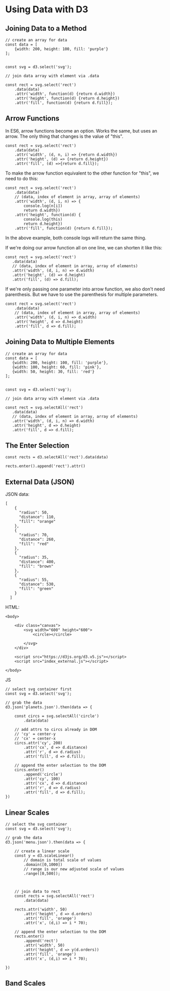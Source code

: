 # Using Data with D3

## Joining Data to a Method

```
// create an array for data
const data = [
    {width: 200, height: 100, fill: 'purple'}
];


const svg = d3.select('svg');

// join data array with element via .data

const rect = svg.select('rect')
    .data(data)
    .attr('width', function(d) {return d.width})
    .attr('height', function(d) {return d.height})
    .attr('fill', function(d) {return d.fill});
```

## Arrow Functions

In ES6, arrow functions become an option. Works the same, but uses an arrow. The only thing that changes is the value of "this". 

```
const rect = svg.select('rect')
    .data(data)
    .attr('width', (d, n, i) => {return d.width})
    .attr('height', (d) => {return d.height})
    .attr('fill', (d) =>{return d.fill});
```

To make the arrow function equivalent to the other function for "this", we need to do this:

```
const rect = svg.select('rect')
    .data(data)
    // (data, index of element in array, array of elements)
    .attr('width', (d, i, n) => {
        console.log(n[i])
        return d.width})
    .attr('height', function(d) {
        console.log(this)
        return d.height})
    .attr('fill', function(d) {return d.fill});
 ```
 
 In the above example, both console logs will return the same thing. 
 
 If we're doing our arrow function all on one line, we can shorten it like this:
 
 ```
 const rect = svg.select('rect')
    .data(data)
    // (data, index of element in array, array of elements)
    .attr('width', (d, i, n) => d.width)
    .attr('height', (d) => d.height)
    .attr('fill', (d) => d.fill);
 ```
 
If we're only passing one parameter into arrow function, we also don't need parenthesis. But we have to use the parenthesis for multiple parameters. 
 
```
const rect = svg.select('rect')
    .data(data)
    // (data, index of element in array, array of elements)
    .attr('width', (d, i, n) => d.width)
    .attr('height', d => d.height)
    .attr('fill', d => d.fill);
```
 
 ## Joining Data to Multiple Elements
 
 
 ```
 // create an array for data
const data = [
    {width: 200, height: 100, fill: 'purple'},
    {width: 100, height: 60, fill: 'pink'},
    {width: 50, height: 30, fill: 'red'}
];


const svg = d3.select('svg');

// join data array with element via .data

const rect = svg.selectAll('rect')
    .data(data)
    // (data, index of element in array, array of elements)
    .attr('width', (d, i, n) => d.width)
    .attr('height', d => d.height)
    .attr('fill', d => d.fill);
 ```

## The Enter Selection

```
const rects = d3.selectAll('rect').data(data)

rects.enter().append('rect').attr()
```

## External Data (JSON)

JSON data:

```
[
    {
      "radius": 50,
      "distance": 110,
      "fill": "orange"
    },
    {
      "radius": 70,
      "distance": 260,
      "fill": "red"
    },
    {
      "radius": 35,
      "distance": 400,
      "fill": "brown"
    },
    {
      "radius": 55,
      "distance": 530,
      "fill": "green"
    }
  ]
```


HTML:

```
<body>
    
    <div class="canvas">
        <svg width="600" height="600">
            <circle></circle>

        </svg>
    </div>    

    <script src="https://d3js.org/d3.v5.js"></script>
    <script src="index_external.js"></script>
        
</body>
```

JS

```
// select svg container first
const svg = d3.select('svg');

// grab the data
d3.json('planets.json').then(data => {
    
    const circs = svg.selectAll('circle')
        .data(data)

    // add attrs to circs already in DOM
    // 'cy' = center-y
    // 'cx' = center-x
    circs.attr('cy', 200)
        .attr('cx', d => d.distance)
        .attr('r', d => d.radius)
        .attr('fill', d => d.fill);

    // append the enter selection to the DOM
    circs.enter()
        .append('circle')
        .attr('cy', 100)
        .attr('cx', d => d.distance)
        .attr('r', d => d.radius)
        .attr('fill', d => d.fill);
})
```

## Linear Scales

```
// select the svg container
const svg = d3.select('svg');

// grab the data
d3.json('menu.json').then(data => {

    // create a linear scale
    const y = d3.scaleLinear()
        // domain is total scale of values
        .domain([0,1000])
        // range is our new adjusted scale of values
        .range([0,500]);

    
    
    // join data to rect
    const rects = svg.selectAll('rect')
        .data(data)

    rects.attr('width', 50)
        .attr('height', d => d.orders)
        .attr('fill', 'orange')
        .attr('x', (d,i) => i * 70);

    // append the enter selection to the DOM
    rects.enter()
        .append('rect')
        .attr('width', 50)
        .attr('height', d => y(d.orders))
        .attr('fill', 'orange')
        .attr('x', (d,i) => i * 70);

})
```

## Band Scales


